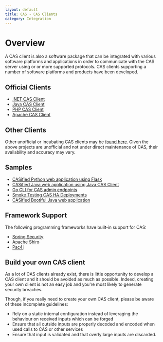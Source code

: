 ```yaml
---
layout: default
title: CAS - CAS Clients
category: Integration
---
```


# Overview

A CAS client is also a software package that can be integrated with various software platforms and applications in order to 
communicate with the CAS server using or or more supported protocols. CAS clients supporting a number of software platforms and products have been developed.


## Official Clients

* [.NET CAS Client](https://github.com/apereo/dotnet-cas-client)
* [Java CAS Client](https://github.com/apereo/java-cas-client)
* [PHP CAS Client](https://github.com/Jasig/phpCAS)
* [Apache CAS Client](https://github.com/Jasig/mod_auth_cas)


## Other Clients

Other unofficial or incubating CAS clients may be [found here](https://wiki.jasig.org/display/CASC).
Given the above projects are unofficial and not under direct maintenance of CAS,
their availability and accuracy may vary.

## Samples

- [CASified Python web application using Flask](https://github.com/cas-projects/cas-sample-python-webapp)
- [CASified Java web application using Java CAS Client](https://github.com/cas-projects/cas-sample-java-webapp)
- [Go CLI for CAS admin endpoints](https://github.com/cas-projects/casctl)
- [Smoke Testing CAS HA Deployments](https://github.com/cas-projects/duct)
- [CASified Bootiful Java web application](https://github.com/cas-projects/bootiful-cas-client)

## Framework Support

The following programming frameworks have built-in support for CAS:

* [Spring Security](http://static.springsource.org/spring-security/site/)
* [Apache Shiro](http://shiro.apache.org/cas.html)
* [Pac4j](https://github.com/pac4j/pac4j)


## Build your own CAS client

As a lot of CAS clients already exist, there is little opportunity to develop a CAS client and it should be avoided as much as possible. Indeed, creating your own client is not an easy job and you're most likely to generate security breaches.

Though, if you really need to create your own CAS client, please be aware of these incomplete guidelines:

* Rely on a static internal configuration instead of leveraging the behaviour on received inputs which can be forged
* Ensure that all outside inputs are properly decoded and encoded when used calls to CAS or other services
* Ensure that input is validated and that overly large inputs are discarded.


